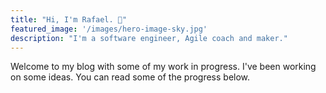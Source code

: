 ```yaml
---
title: "Hi, I'm Rafael. 👋"
featured_image: '/images/hero-image-sky.jpg'
description: "I'm a software engineer, Agile coach and maker."
---
```

Welcome to my blog with some of my work in progress. I've been working on some ideas. You can read some of the progress below.
